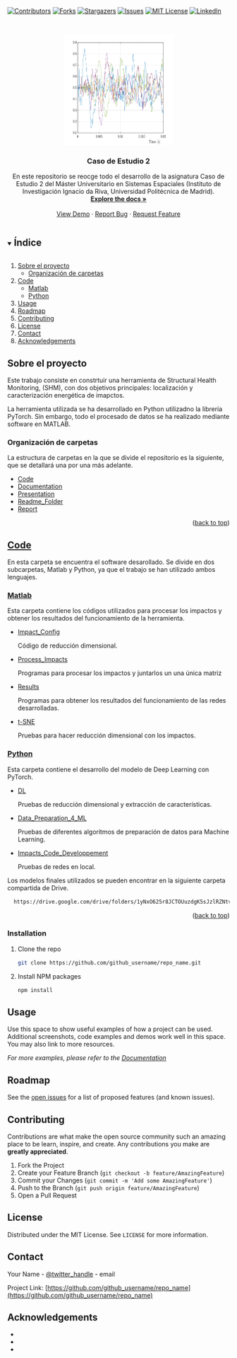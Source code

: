 <!--
*** Thanks for checking out the Best-README-Template. If you have a suggestion
*** that would make this better, please fork the repo and create a pull request
*** or simply open an issue with the tag "enhancement".
*** Thanks again! Now go create something AMAZING! :D
***
***
***Cancel changes
*** To avoid retyping too much info. Do a search and replace for the following:
*** github_username, repo_name, twitter_handle, email, project_title, project_description
-->



<!-- PROJECT SHIELDS -->
<!--
*** I'm using markdown "reference style" links for readability.
*** Reference links are enclosed in brackets [ ] instead of parentheses ( ).
*** See the bottom of this document for the declaration of the reference variables
*** for contributors-url, forks-url, etc. This is an optional, concise syntax you may use.
*** https://www.markdownguide.org/basic-syntax/#reference-style-links
-->
[![Contributors][contributors-shield]][contributors-url]
[![Forks][forks-shield]][forks-url]
[![Stargazers][stars-shield]][stars-url]
[![Issues][issues-shield]][issues-url]
[![MIT License][license-shield]][license-url]
[![LinkedIn][linkedin-shield]][linkedin-url]



<!-- PROJECT LOGO -->
<br />
<p align="center">
  <a href="https://github.com/Danieldelriovelilla/CE2.git">
    <img src="Readme_Folder/Postprocessed_Impact.svg" alt="Logo" width="250" height="250">
  </a>

  <h3 align="center">Caso de Estudio 2</h3>

  <p align="center">
  En este repositorio se reocge todo el desarrollo de la asignatura Caso de Estudio 2 del Máster Universitario en Sistemas Espaciales (Instituto de Investigación Ignacio da Riva, Universidad Politécnica de Madrid).
  <br />
    <a href="https://github.com/Danieldelriovelilla/CE2"><strong>Explore the docs »</strong></a>
    <br />
    <br />
    <a href="https://github.com/Danieldelriovelilla/CE2.git">View Demo</a>
    ·
    <a href="https://github.com/Danieldelriovelilla/CE2/issues">Report Bug</a>
    ·
    <a href="https://github.com/Danieldelriovelilla/CE2/issues">Request Feature</a>
  </p>
</div>



<!-- TABLE OF CONTENTS -->
<details open="open">
  <summary><h2 style="display: inline-block">Índice</h2></summary>
  <ol>
    <li>
      <a href="#Sobre-el-proyecto">Sobre el proyecto</a>
      <ul>
        <li><a href="#Organización-de-carpetas">Organización de carpetas</a></li>
      </ul>
    </li>
    <li>
      <a href="#Code">Code</a>
      <ul>
        <li><a href="#Matlab">Matlab</a></li>
        <li><a href="#Python">Python</a></li>
      </ul>
    </li>
    <li><a href="#usage">Usage</a></li>
    <li><a href="#roadmap">Roadmap</a></li>
    <li><a href="#contributing">Contributing</a></li>
    <li><a href="#license">License</a></li>
    <li><a href="#contact">Contact</a></li>
    <li><a href="#acknowledgements">Acknowledgements</a></li>
  </ol>
</details>



<!-- ABOUT THE PROJECT -->
## Sobre el proyecto

<!-- [![Product Name Screen Shot][product-screenshot]](https://example.com) -->

Este trabajo consiste en constrtuir una herramienta de Structural Health Monitoring, (SHM), con dos objetivos principales: localización y caracterización energética de imapctos.

La herramienta utilizada se ha desarrollado en Python utilizadno la librería PyTorch. Sin embargo, todo el procesado de datos se ha realizado mediante software en MATLAB. 


### Organización de carpetas

La estructura de carpetas en la que se divide el repositorio es la siguiente, que se detallará una por una más adelante.

* [Code](https://github.com/Danieldelriovelilla/CE2/tree/main/Code)
* [Documentation](https://github.com/Danieldelriovelilla/CE2/tree/main/Documentation)
* [Presentation](https://github.com/Danieldelriovelilla/CE2/tree/main/Presentacion)
* [Readme_Folder](https://github.com/Danieldelriovelilla/CE2/tree/main/Readme_Folder)
* [Report](https://github.com/Danieldelriovelilla/CE2/tree/main/Report)

<p align="right">(<a href="#top">back to top</a>)</p>


<!-- CODE -->
## [Code](https://github.com/Danieldelriovelilla/CE2/tree/main/Code)

En esta carpeta se encuentra el software desarollado. Se divide en dos subcarpetas, Matlab y Python, ya que el trabajo se han utilizado ambos lenguajes.

### [Matlab](https://github.com/Danieldelriovelilla/CE2/tree/main/Code/Matlab)
Esta carpeta contiene los códigos utilizados para procesar los impactos y obtener los resultados del funcionamiento de la herramienta.

* [Impact_Config](https://github.com/Danieldelriovelilla/CE2/tree/main/Code/Matlab/Impact_Config) 
  
  Código de reducción dimensional.
* [Process_Impacts](https://github.com/Danieldelriovelilla/CE2/tree/main/Code/Matlab/Process_Impacts)

  Programas para procesar los impactos y juntarlos un una única matriz
* [Results](https://github.com/Danieldelriovelilla/CE2/tree/main/Code/Matlab/Results)

  Programas para obtener los resultados del funcionamiento de las redes desarrolladas.
* [t-SNE](https://github.com/Danieldelriovelilla/CE2/tree/main/Code/Matlab/t-SNE)

  Pruebas para hacer reducción dimensional con los impactos.


### [Python](https://github.com/Danieldelriovelilla/CE2/tree/main/Code/Matlab)
Esta carpeta contiene el desarrollo del modelo de Deep Learning con PyTorch.

* [DL](https://github.com/Danieldelriovelilla/CE2/tree/main/Code/Python/DL) 
  
  Pruebas de reducción dimensional y extracción de características.
* [Data_Preparation_4_ML](https://github.com/Danieldelriovelilla/CE2/tree/main/Code/Python/Data_Preparation_4_ML)

  Pruebas de diferentes algoritmos de preparación de datos para Machine Learning.
* [Impacts_Code_Developpement](https://github.com/Danieldelriovelilla/CE2/tree/main/Code/Python/Impacts_Code_Developpment)

  Pruebas de redes en local.
  
Los modelos finales utilizados se pueden encontrar en la siguiente carpeta compartida de Drive.
```sh
  https://drive.google.com/drive/folders/1yNxO625r8JCTOUuzdgK5sJzlRZNtvN7R?usp=sharing
```
  
<p align="right">(<a href="#top">back to top</a>)</p>  




### Installation

1. Clone the repo
   ```sh
   git clone https://github.com/github_username/repo_name.git
   ```
2. Install NPM packages
   ```sh
   npm install
   ```



<!-- USAGE EXAMPLES -->
## Usage

Use this space to show useful examples of how a project can be used. Additional screenshots, code examples and demos work well in this space. You may also link to more resources.

_For more examples, please refer to the [Documentation](https://example.com)_



<!-- ROADMAP -->
## Roadmap

See the [open issues](https://github.com/github_username/repo_name/issues) for a list of proposed features (and known issues).



<!-- CONTRIBUTING -->
## Contributing

Contributions are what make the open source community such an amazing place to be learn, inspire, and create. Any contributions you make are **greatly appreciated**.

1. Fork the Project
2. Create your Feature Branch (`git checkout -b feature/AmazingFeature`)
3. Commit your Changes (`git commit -m 'Add some AmazingFeature'`)
4. Push to the Branch (`git push origin feature/AmazingFeature`)
5. Open a Pull Request



<!-- LICENSE -->
## License

Distributed under the MIT License. See `LICENSE` for more information.



<!-- CONTACT -->
## Contact

Your Name - [@twitter_handle](https://twitter.com/twitter_handle) - email

Project Link: [https://github.com/github_username/repo_name](https://github.com/github_username/repo_name)



<!-- ACKNOWLEDGEMENTS -->
## Acknowledgements

* []()
* []()
* []()





<!-- MARKDOWN LINKS & IMAGES -->
<!-- https://www.markdownguide.org/basic-syntax/#reference-style-links -->
[contributors-shield]: https://img.shields.io/github/contributors/github_username/repo.svg?style=for-the-badge
[contributors-url]: https://github.com/github_username/repo/graphs/contributors
[forks-shield]: https://img.shields.io/github/forks/github_username/repo.svg?style=for-the-badge
[forks-url]: https://github.com/github_username/repo/network/members
[stars-shield]: https://img.shields.io/github/stars/github_username/repo.svg?style=for-the-badge
[stars-url]: https://github.com/github_username/repo/stargazers
[issues-shield]: https://img.shields.io/github/issues/github_username/repo.svg?style=for-the-badge
[issues-url]: https://github.com/github_username/repo/issues
[license-shield]: https://img.shields.io/github/license/github_username/repo.svg?style=for-the-badge
[license-url]: https://github.com/github_username/repo/blob/master/LICENSE.txt
[linkedin-shield]: https://img.shields.io/badge/-LinkedIn-black.svg?style=for-the-badge&logo=linkedin&colorB=555
[linkedin-url]: https://linkedin.com/in/github_username
